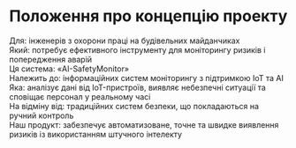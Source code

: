 # Положення про концепцію проекту

Для: інженерів з охорони праці на будівельних майданчиках  
Який: потребує ефективного інструменту для моніторингу ризиків і попередження аварій  
Ця система: «AI-SafetyMonitor»  
Належить до: інформаційних систем моніторингу з підтримкою IoT та AI  
Яка: аналізує дані від IoT-пристроїв, виявляє небезпечні ситуації та сповіщає персонал у реальному часі  
На відміну від: традиційних систем безпеки, що покладаються на ручний контроль  
Наш продукт: забезпечує автоматизоване, точне та швидке виявлення ризиків із використанням штучного інтелекту
